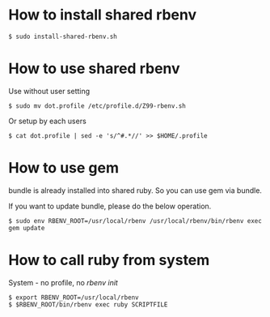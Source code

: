 How to install shared rbenv
===========================

```
$ sudo install-shared-rbenv.sh
```

How to use shared rbenv
===========================

Use without user setting
```
$ sudo mv dot.profile /etc/profile.d/Z99-rbenv.sh
```

Or setup by each users
```
$ cat dot.profile | sed -e 's/^#.*//' >> $HOME/.profile
```

How to use gem
===========================

bundle is already installed into shared ruby. So you can use gem via bundle.

If you want to update bundle, please do the below operation.

```
$ sudo env RBENV_ROOT=/usr/local/rbenv /usr/local/rbenv/bin/rbenv exec gem update
```

How to call ruby from system
==========================

System - no profile, no *rbenv init*


```
$ export RBENV_ROOT=/usr/local/rbenv
$ $RBENV_ROOT/bin/rbenv exec ruby SCRIPTFILE
```
